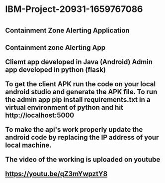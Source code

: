 <h1>IBM-Project-20931-1659767086<h1>
<h2>Containment Zone Alerting Application<h2>
        Containment zone Alerting App

Cliemt app developed in Java (Android) Admin app developed in python (flask)

To get the client APK run the code on your local android studio and generate the APK file. To run the admin app pip install requirements.txt in a virtual environment of python and hit http://localhost:5000

To make the api's work properly update the android code by replacing the IP address of your local machine.

The video of the working is uploaded on youtube

https://youtu.be/qZ3mYwpztY8 
